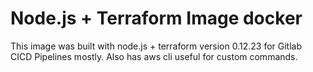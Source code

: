 # Node.js + Terraform Image docker

This image was built with node.js + terraform version 0.12.23 for Gitlab CICD Pipelines mostly.
Also has aws cli useful for custom commands.

